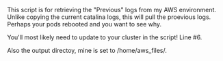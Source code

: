 This script is for retrieving the "Previous" logs from my AWS environment. Unlike copying the current catalina logs, this will pull the proevious logs. Perhaps your pods rebooted and you want to see why.

You'll most likely need to update to your cluster in the script! Line #6.

Also the output directoy, mine is set to /home/aws_files/. 


